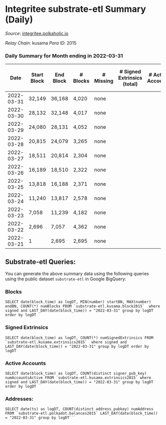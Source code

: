# Integritee substrate-etl Summary (Daily)

_Source_: [integritee.polkaholic.io](https://integritee.polkaholic.io)

*Relay Chain*: kusama
*Para ID*: 2015



### Daily Summary for Month ending in 2022-03-31


| Date | Start Block | End Block | # Blocks | # Missing | # Signed Extrinsics (total) | # Active Accounts | # Addresses with Balances | # Events | # Transfers | # XCM Transfers In | # XCM Transfers Out |
| ---- | ----------- | --------- | -------- | --------- | --------------------------- | ----------------- | ------------------------- | -------- | ----------- | ------------------ | ------------------- |
| 2022-03-31 | 32,149 | 36,168 | 4,020 | none |  |  | 1 | 8,040 |   |   |   |
| 2022-03-30 | 28,132 | 32,148 | 4,017 | none |  |  | 1 | 8,034 |   |   |   |
| 2022-03-29 | 24,080 | 28,131 | 4,052 | none |  |  | 1 | 8,104 |   |   |   |
| 2022-03-28 | 20,815 | 24,079 | 3,265 | none |  |  | 1 | 6,530 |   |   |   |
| 2022-03-27 | 18,511 | 20,814 | 2,304 | none |  |  | 1 | 4,608 |   |   |   |
| 2022-03-26 | 16,189 | 18,510 | 2,322 | none |  |  | 1 | 4,644 |   |   |   |
| 2022-03-25 | 13,818 | 16,188 | 2,371 | none |  |  | 1 | 4,742 |   |   |   |
| 2022-03-24 | 11,240 | 13,817 | 2,578 | none |  |  | 1 | 5,156 |   |   |   |
| 2022-03-23 | 7,058 | 11,239 | 4,182 | none |  |  | 1 | 8,364 |   |   |   |
| 2022-03-22 | 2,696 | 7,057 | 4,362 | none |  |  | 1 | 8,724 |   |   |   |
| 2022-03-21 | 1 | 2,695 | 2,695 | none |  |  | 1 | 5,390 |   |   |   |

## Substrate-etl Queries:
You can generate the above summary data using the following queries using the public dataset `substrate-etl` in Google BigQuery:


### Blocks
```
SELECT date(block_time) as logDT, MIN(number) startBN, MAX(number) endBN, COUNT(*) numBlocks FROM `substrate-etl.kusama.block2015`  where signed and LAST_DAY(date(block_time)) = "2022-03-31" group by logDT order by logDT
```


### Signed Extrinsics
```
SELECT date(block_time) as logDT, COUNT(*) numSignedExtrinsics FROM `substrate-etl.kusama.extrinsics2015`  where signed and LAST_DAY(date(block_time)) = "2022-03-31" group by logDT order by logDT
```


### Active Accounts
```
SELECT date(block_time) as logDT, COUNT(distinct signer_pub_key) numAccountsActive FROM `substrate-etl.kusama.extrinsics2015` where signed and LAST_DAY(date(block_time)) = "2022-03-31" group by logDT order by logDT
```


### Addresses:
```
SELECT date(ts) as logDT, COUNT(distinct address_pubkey) numAddress FROM `substrate-etl.polkadot.balances2015` LAST_DAY(date(block_time)) = "2022-03-31" group by logDT```


